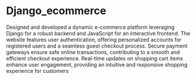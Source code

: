# Django_ecommerce

Designed and developed a dynamic e-commerce platform leveraging Django for a robust backend and JavaScript for an interactive frontend. The website features user authentication, offering personalized accounts for registered users and a seamless guest checkout process. Secure payment gateways ensure safe online transactions, contributing to a smooth and efficient checkout experience. Real-time updates on shopping cart items enhance user engagement, providing an intuitive and responsive shopping experience for customers
